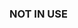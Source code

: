 <!--
    Before you open an issue, make sure this one does not already exist.
    Please also read the "guidelines for contributing" link above before posting.
-->

### NOT IN USE
